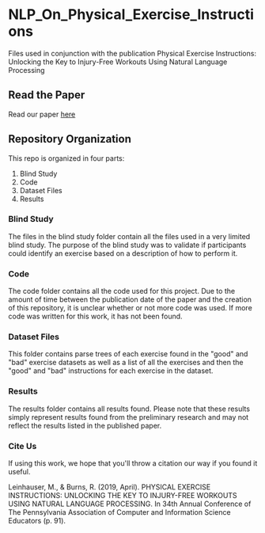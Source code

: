 # NLP_On_Physical_Exercise_Instructions
Files used in conjunction with the publication Physical Exercise Instructions: Unlocking the Key to Injury-Free Workouts Using Natural Language Processing

## Read the Paper
Read our paper [here](http://granite.sru.edu/~pacise/proceedings/pacise-proceedings-2019.pdf#page=91)

## Repository Organization
This repo is organized in four parts:
1. Blind Study
2. Code
3. Dataset Files
4. Results

### Blind Study
The files in the blind study folder contain all the files used in a very limited blind study. The purpose of the blind study was to validate if participants could identify an exercise based on a description of how to perform it.

### Code
The code folder contains all the code used for this project. Due to the amount of time between the publication date of the paper and the creation of this repository, it is unclear whether or not more code was used. If more code was written for this work, it has not been found.

### Dataset Files
This folder contains parse trees of each exercise found in the "good" and "bad" exercise datasets as well as a list of all the exercises and then the "good" and "bad" instructions for each exercise in the dataset.

### Results
The results folder contains all results found. Please note that these results simply represent results found from the preliminary research and may not reflect the results listed in the published paper.

### Cite Us
If using this work, we hope that you'll throw a citation our way if you found it useful.

Leinhauser, M., & Burns, R. (2019, April). PHYSICAL EXERCISE INSTRUCTIONS: UNLOCKING THE KEY TO INJURY-FREE WORKOUTS USING NATURAL LANGUAGE PROCESSING. In 34th Annual Conference of The Pennsylvania Association of Computer and Information Science Educators (p. 91).
